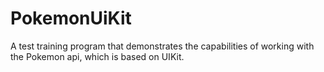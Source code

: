 # PokemonUiKit
A test training program that demonstrates the capabilities of working with the Pokemon api, which is based on UIKit.
